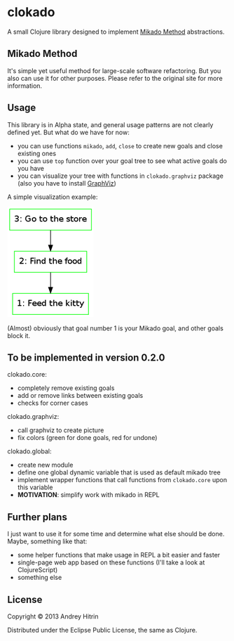 # clokado

A small Clojure library designed to implement [Mikado Method](http://mikadomethod.wordpress.com/) abstractions.

## Mikado Method

It's simple yet useful method for large-scale software refactoring. But you also can use it for other purposes. Please refer to the original site for more information.

## Usage

This library is in Alpha state, and general usage patterns are not clearly defined yet. But what do we have for now:

 * you can use functions `mikado`, `add`, `close` to create new goals and close existing ones
 * you can use `top` function over your goal tree to see what active goals do you have
 * you can visualize your tree with functions in `clokado.graphviz` package (also you have to install [GraphViz](http://graphviz.org/))

A simple visualization example:

![pic](doc/example.png)

(Almost) obviously that goal number 1 is your Mikado goal, and other goals block it.

## To be implemented in version 0.2.0

clokado.core:

 * completely remove existing goals
 * add or remove links between existing goals
 * checks for corner cases

clokado.graphviz:

 * call graphviz to create picture
 * fix colors (green for done goals, red for undone)

clokado.global:

 * create new module
 * define one global dynamic variable that is used as default mikado tree
 * implement wrapper functions that call functions from `clokado.core` upon this variable
 * **MOTIVATION**: simplify work with mikado in REPL

## Further plans

I just want to use it for some time and determine what else should be done. Maybe, something like that:

 * some helper functions that make usage in REPL a bit easier and faster
 * single-page web app based on these functions (I'll take a look at ClojureScript)
 * something else

## License

Copyright © 2013 Andrey Hitrin

Distributed under the Eclipse Public License, the same as Clojure.
